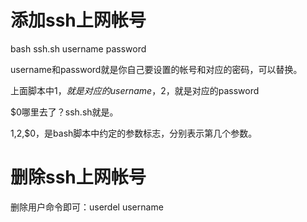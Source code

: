 添加ssh上网帐号
===
bash ssh.sh username password

username和password就是你自己要设置的帐号和对应的密码，可以替换。

上面脚本中$1，就是对应的username，$2，就是对应的password

$0哪里去了？ssh.sh就是。

$1,$2,$0，是bash脚本中约定的参数标志，分别表示第几个参数。



删除ssh上网帐号
===
删除用户命令即可：userdel username